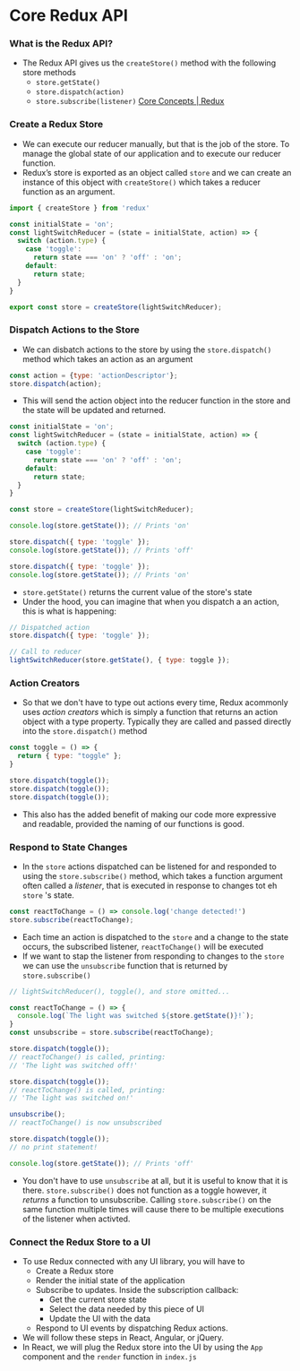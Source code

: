 # Core Redux API

### What is the Redux API?

- The Redux API gives us the `createStore()` method with the following store methods
   - `store.getState()`
   - `store.dispatch(action)`
   - `store.subscribe(listener)`
[Core Concepts | Redux](https://redux.js.org/introduction/core-concepts)

### Create a Redux Store

- We can execute our reducer manually, but that is the job of the store. To manage the global state of our application and to execute our reducer function.
- Redux’s store is exported as an object called `store` and we can create an instance of this object with `createStore()` which takes a reducer function as an argument.

```javascript
import { createStore } from 'redux'

const initialState = 'on';
const lightSwitchReducer = (state = initialState, action) => {
  switch (action.type) {
    case 'toggle':
      return state === 'on' ? 'off' : 'on';
    default:
      return state;
  }
}

export const store = createStore(lightSwitchReducer);
```

### Dispatch Actions to the Store

- We can disbatch actions to the store by using the `store.dispatch()` method which takes an action as an argument

```javascript
const action = {type: 'actionDescriptor'};
store.dispatch(action);
```

- This will send the action object into the reducer function in the store and the state will be updated and returned.

```javascript
const initialState = 'on';
const lightSwitchReducer = (state = initialState, action) => {
  switch (action.type) {
    case 'toggle':
      return state === 'on' ? 'off' : 'on';
    default:
      return state;
  }
}

const store = createStore(lightSwitchReducer);

console.log(store.getState()); // Prints 'on'

store.dispatch({ type: 'toggle' }); 
console.log(store.getState()); // Prints 'off'

store.dispatch({ type: 'toggle' });
console.log(store.getState()); // Prints 'on'
```

- `store.getState()` returns the current value of the store's state
- Under the hood, you can imagine that when you dispatch a an action, this is what is happening:

```javascript
// Dispatched action
store.dispatch({ type: 'toggle' });

// Call to reducer
lightSwitchReducer(store.getState(), { type: toggle });
```

### Action Creators

- So that we don't have to type out actions every time, Redux acommonly uses *action creators* which is simply a function that returns an action object with a type property. Typically they are called and passed directly into the `store.dispatch()` method

```javascript
const toggle = () => {
  return { type: "toggle" };
}

store.dispatch(toggle());
store.dispatch(toggle());
store.dispatch(toggle());
```

- This also has the added benefit of making our code more expressive and readable, provided the naming of our functions is good.

### Respond to State Changes

- In the `store` actions dispatched can be listened for and responded to using the `store.subscribe()` method, which takes a function argument often called a *listener*, that is executed in response to changes tot eh `store` 's state.

```javascript
const reactToChange = () => console.log('change detected!')
store.subscribe(reactToChange);
```

- Each time an action is dispatched to the `store` and a change to the state occurs, the subscribed listener, `reactToChange()` will be executed
- If we want to stap the listener from responding to changes to the `store` we can use the `unsubscribe` function that is returned by `store.subscribe()`

```javascript
// lightSwitchReducer(), toggle(), and store omitted...

const reactToChange = () => {
  console.log(`The light was switched ${store.getState()}!`);
}
const unsubscribe = store.subscribe(reactToChange);

store.dispatch(toggle());
// reactToChange() is called, printing:
// 'The light was switched off!'

store.dispatch(toggle());
// reactToChange() is called, printing:
// 'The light was switched on!'

unsubscribe(); 
// reactToChange() is now unsubscribed

store.dispatch(toggle());
// no print statement!

console.log(store.getState()); // Prints 'off'
```

- You don't have to use `unsubscribe` at all, but it is useful to know that it is there. `store.subscribe()` does not function as a toggle however, it *returns* a function to unsubscribe. Calling `store.subscribe()` on the same function multiple times will cause there to be multiple executions of the listener when activted.

### Connect the Redux Store to a UI

- To use Redux connected with any UI library, you will have to
   - Create a Redux store
   - Render the initial state of the application
   - Subscribe to updates. Inside the subscription callback:
      - Get the current store state
      - Select the data needed by this piece of UI
      - Update the UI with the data
   - Respond to UI events by dispatching Redux actions.
- We will follow these steps in React, Angular, or jQuery.
- In React, we will plug the Redux store into the UI by using the `App` component and the `render` function in `index.js`

